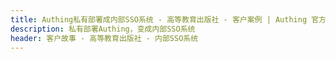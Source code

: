 ```yaml
---
title: Authing私有部署成内部SSO系统 - 高等教育出版社 - 客户案例 | Authing 官方博客
description: 私有部署Authing，变成内部SSO系统
header: 客户故事 - 高等教育出版社 - 内部SSO系统
---
```



